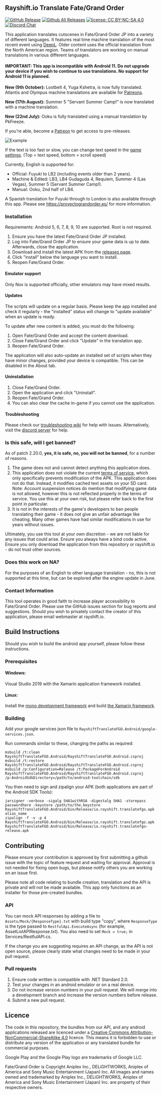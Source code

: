 ﻿## Rayshift.io Translate Fate/Grand Order
[![GitHub Release](https://img.shields.io/github/release/rayshift/translatefgo.svg?style=flat)](https://github.com/rayshift/translatefgo/releases)  [![Github All Releases](https://img.shields.io/github/downloads/rayshift/translatefgo/total.svg?style=flat)](https://github.com/rayshift/translatefgo/releases)  [![license: CC BY-NC-SA 4.0](https://img.shields.io/badge/License-CC%20BY--NC--SA%204.0-lightgrey.svg)](http://creativecommons.org/licenses/by-nc-sa/4.0/) [![Discord Chat](https://img.shields.io/discord/665980614998097941.svg)](https://discord.gg/6vncnjj)  

This application translates cutscenes in Fate/Grand Order JP into a variety of different languages. It features real time machine translation of the most recent event using [DeepL](https://www.deepl.com/). Older content uses the official translation from the North American region. Teams of translators are working on manual translations in various different languages.

#### IMPORTANT: This app is incompatible with Android 11. Do not upgrade your device if you wish to continue to use translations. No support for Android 11 is planned.

**New (9th October):** Lostbelt 4, Yuga Kshetra, is now fully translated. Atlantis and Olympus machine translations are available for [Patreons](https://www.patreon.com/rayshift).

**New (17th August):** Summer 5 "Servant Summer Camp!" is now translated with a machine translation.

**New (22nd July):** Ooku is fully translated using a manual translation by PkFreeze.

If you're able, become a [Patreon](https://www.patreon.com/rayshift) to get access to pre-releases.

![Example](https://i.imgur.com/dNLFbxG.png)

If the text is too fast or slow, you can change text speed in the [game settings](https://i.imgur.com/UhmoZI9.png). (Top = text speed, bottom = scroll speed)

Currently, English is supported for:
- Official: Fuyuki to LB2 (including events older than 2 years).
- Machine & Edited: LB3, LB4 Gudaguda 4, Requiem, Summer 4 (Las Vegas), Summer 5 (Servant Summer Camp!). 
- Manual: Ooku, 2nd half of LB4.

A Spanish translation for Fuyuki through to London is also available through this app. Please see https://proyectograndorder.es/ for more information.

### Installation
Requirements: Android 5, 6, 7, 8, 9, 10 are supported. Root is not required.

1. Ensure you have the latest Fate/Grand Order JP installed.
2. Log into Fate/Grand Order JP to ensure your game data is up to date. Afterwards, close the application.
3. Download and install the latest APK from the [releases page](https://github.com/rayshift/translatefgo/releases).
4. Click "install" below the language you want to install.
5. Reopen Fate/Grand Order.

#### Emulator support
Only Nox is supported officially, other emulators may have mixed results.

#### Updates
The scripts will update on a regular basis. Please keep the app installed and check it regularly - the "installed" status will change to "update available" when an update is ready.

To update after new content is added, you must do the following:
1. Open Fate/Grand Order and accept the content download.
2. Close Fate/Grand Order and click "Update" in the translation app.
3. Reopen Fate/Grand Order.

The application will also auto-update an installed set of scripts when they have minor changes, provided your device is compatible. This can be disabled in the About tab.

#### Uninstallation
1. Close Fate/Grand Order.
2. Open the application and click "Uninstall".
3. Reopen Fate/Grand Order.
4. You can also clear the cache in-game if you cannot use the application.

#### Troubleshooting
Please check our [troubleshooting wiki](https://github.com/rayshift/translatefgo/wiki/Troubleshooting) for help with issues. Alternatively, visit the [discord server](https://discord.gg/6vncnjj) for help.

### Is this safe, will I get banned?
As of patch 2.20.0, **yes, it is safe, no, you will not be banned**, for a number of reasons. 

1. The game does not and cannot detect anything this application does.
2. This application does not violate the current [terms of service](http://anonym.es/?http://webview.fate-go.jp/webview/userpolicy/index.html), which only specifically prevents modification of the APK. This application does not do that. Instead, it modifies cached text assets on your SD card. 
Note: Account suspension notices do mention that modifying game data is not allowed, however this is not reflected properly in the terms of service. You use this at your own risk, but please refer back to the first point in particular.
3. It is not in the interests of the game's developers to ban people translating their game - it does not give an unfair advantage like cheating. Many other games have had similar modifications in use for years without issues. 

Ultimately, you use this tool at your own discretion - we are not liable for any issues that could arise. Ensure you always have a bind code active. Ensure you only download the application from this repository or rayshift.io - do not trust other sources.

### Does this work on NA?
For the purposes of an English to other language translation - no, this is not supported at this time, but can be explored after the engine update in June.

### Contact Information
This tool operates in good faith to increase player accessibility to Fate/Grand Order. Please use the GitHub issues section for bug reports and suggestions. Should you wish to privately contact the creator of this application, please email webmaster at rayshift.io.

## Build Instructions
Should you wish to build the android app yourself, please follow these instructions.

### Prerequisites
#### Windows: 
Visual Studio 2019 with the Xamarin application framework installed.

#### Linux:
Install the [mono development framework](https://www.mono-project.com/download/stable/#download-lin) and build [the Xamarin framework](https://github.com/xamarin/xamarin-android/blob/master/Documentation/building/unix/instructions.md).

### Building
Add your google services json file to `RayshiftTranslateFGO.Android/google-services.json`.

Run commands similar to these, changing the paths as required:
```
msbuild /t:clean RayshiftTranslateFGO.Android/RayshiftTranslateFGO.Android.csproj
msbuild /t:restore RayshiftTranslateFGO.Android/RayshiftTranslateFGO.Android.csproj
msbuild /p:Configuration=Release /t:PackageForAndroid RayshiftTranslateFGO.Android/RayshiftTranslateFGO.Android.csproj /p:AndroidSdkDirectory=/path/to/android-toolchain/sdk
```

You then need to sign and zipalign your APK (both applications are part of the Android SDK Tools):
```
jarsigner -verbose -sigalg SHA1withRSA -digestalg SHA1 -storepass passwordhere -keystore /path/to/the.keystore RayshiftTranslateFGO.Android/bin/Release/io.rayshift.translatefgo.apk alias_name
zipalign -f -v -p 4 RayshiftTranslateFGO.Android/bin/Release/io.rayshift.translatefgo.apk RayshiftTranslateFGO.Android/bin/Release/io.rayshift.translatefgo-release.apk
```

## Contributing
Please ensure your contribution is approved by first submitting a github issue with the topic of feature request and waiting for approval. Approval is not needed for fixing open bugs, but please notify others you are working on an issue first.

Please note all code relating to bundle creation, translation and the API is private and will not be made available. This app only functions as an installer for those pre-created bundles.

### API
You can mock API responses by adding a file to `Assets/Mock/{ResponseType}.txt` with build type "copy", where `ResponseType` is the type passed to `RestfulApi.ExecuteAsync` (for example, AssetListAPIResponse.txt). You also need to set `Mock = true;` in Services/RestfulAPI.cs.

If the change you are suggesting requires an API change, as the API is not open source, please clearly state what changes need to be made in your pull request.

### Pull requests
1. Ensure code written is compatible with .NET Standard 2.0.
2. Test your changes in an android emulator or on a real device.
3. Do not increase version numbers in your pull request. We will merge into a development branch and increase the version numbers before release.
4. Submit a new pull request.

## Licence
The code in this repository, the bundles from our API, and any android applications released are licenced under a [Creative Commons Attribution-NonCommercial-ShareAlike 4.0](https://creativecommons.org/licenses/by-nc-sa/4.0/) licence. This means it is forbidden to use or distribute any version of the application or any translated bundle for commercial purposes.

Google Play and the Google Play logo are trademarks of Google LLC.

Fate/Grand Order is Copyright Aniplex Inc., DELiGHTWORKS, Aniplex of America and Sony Music Entertainment (Japan) Inc. All images and names owned and trademarked by Aniplex Inc., DELiGHTWORKS, Aniplex of America and Sony Music Entertainment (Japan) Inc. are property of their respective owners.
